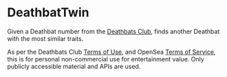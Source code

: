 # DeathbatTwin
Given a Deathbat number from the [Deathbats Club](https://avengedsevenfold.io), finds another Deathbat with the most similar traits.

As per the Deathbats Club [Terms of Use](https://avengedsevenfold.io/legal), and OpenSea [Terms of Service](https://opensea.io/tos), this is for personal non-commercial use for entertainment value. Only publicly accessible material and APIs are used.
